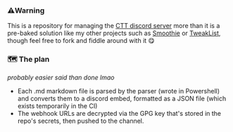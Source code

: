 ### ⚠️**Warning**
This is a repository for managing the [CTT discord server](http://dsc.gg/CTT) more than it is a pre-baked solution like my other projects such as [Smoothie](https://github.com/couleur-tweak-tips/Smoothie) or [TweakList](https://github.com/couleur-tweak-tips/TweakList), though feel free to fork and fiddle around with it 😋


### 🗺️ **The plan**
*probably easier said than done lmao*
- Each .md markdown file is parsed by the parser (wrote in Powershell) and converts them to a discord embed, formatted as a JSON file (which exists temporarily in the CI)
- The webhook URLs are decrypted via the GPG key that's stored in the repo's secrets, then pushed to the channel.